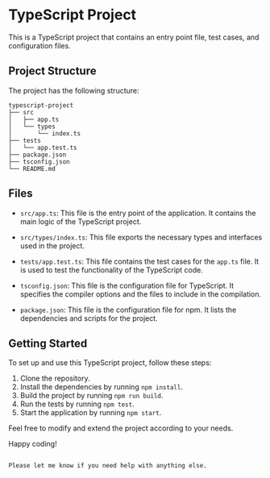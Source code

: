 # TypeScript Project

This is a TypeScript project that contains an entry point file, test cases, and configuration files.

## Project Structure

The project has the following structure:

```
typescript-project
├── src
│   ├── app.ts
│   └── types
│       └── index.ts
├── tests
│   └── app.test.ts
├── package.json
├── tsconfig.json
└── README.md
```

## Files

- `src/app.ts`: This file is the entry point of the application. It contains the main logic of the TypeScript project.

- `src/types/index.ts`: This file exports the necessary types and interfaces used in the project.

- `tests/app.test.ts`: This file contains the test cases for the `app.ts` file. It is used to test the functionality of the TypeScript code.

- `tsconfig.json`: This file is the configuration file for TypeScript. It specifies the compiler options and the files to include in the compilation.

- `package.json`: This file is the configuration file for npm. It lists the dependencies and scripts for the project.

## Getting Started

To set up and use this TypeScript project, follow these steps:

1. Clone the repository.
2. Install the dependencies by running `npm install`.
3. Build the project by running `npm run build`.
4. Run the tests by running `npm test`.
5. Start the application by running `npm start`.

Feel free to modify and extend the project according to your needs.

Happy coding!
```

Please let me know if you need help with anything else.